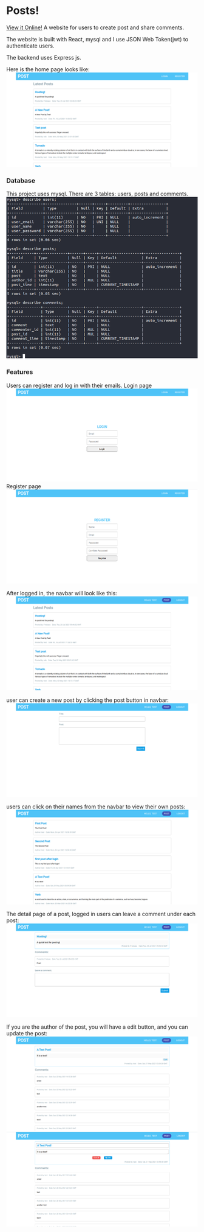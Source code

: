 # Posts!
[View it Online!](https://posts-40cc0.web.app/)
A website for users to create post and share comments.

The website is built with React, mysql and I use JSON Web Token(jwt) to authenticate users.

The backend uses Express js.

Here is the home page looks like:
![homepage](/images/posts_homepage.png)

### Database
This project uses mysql. There are 3 tables: users, posts and comments. 
![database](/images/post_mysql.png)

### Features
Users can register and log in with their emails.
Login page
![login](/images/posts_login.png)
Register page
![register](/images/posts_register.png)

After logged in, the navbar will look like this:
![loggedin](/images/posts_loggedin.png)

user can create a new post by clicking the post button in navbar:
![newpost](/images/posts_newpost.png)

users can click on their names from the navbar to view their own posts:
![userposts](images/posts_userposts.png)

The detail page of a post, logged in users can leave a comment under each post:
![detail](/images/posts_detail.png)

If you are the author of the post, you will have a edit button, and you can update the post:
![detail_edit](/images/posts_detailWithEdit.png)
![edit](images/posts_edit.png)

